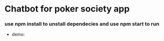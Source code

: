 # Chatbot for poker society app

### use npm install to unstall dependecies and use npm start to run

* demo:

![]()
